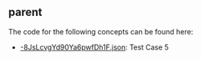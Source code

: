 ## parent

The code for the following concepts can be found here: 

- [\-8JsLcvgYd90Ya6pwfDh1F.json](-8JsLcvgYd90Ya6pwfDh1F.json): Test Case 5
